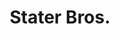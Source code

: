 ---
title: "Stater Bros."
url: /riverside/stater-bros-east-alessandro-boulevard/
shop: supermarket
---